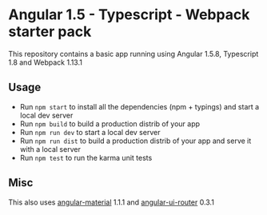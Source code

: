Angular 1.5 - Typescript - Webpack starter pack
===============================================

This repository contains a basic app running using Angular 1.5.8, Typescript 1.8 and Webpack 1.13.1

## Usage

* Run `npm start` to install all the dependencies (npm + typings) and start a local dev server
* Run `npm build` to build a production distrib of your app
* Run `npm run dev` to start a local dev server
* Run `npm run dist` to build a production distrib of your app and serve it with a local server
* Run `npm test` to run the karma unit tests

## Misc

This also uses [angular-material](https://github.com/angular/material) 1.1.1 and [angular-ui-router](https://github.com/angular-ui/ui-router) 0.3.1